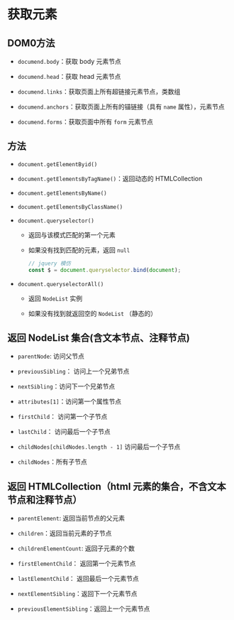 # 获取元素

## DOM0方法

+ `documend.body`：获取 body 元素节点

+ `documend.head`：获取 head 元素节点

+ `documend.links`：获取页面上所有超链接元素节点，类数组

+ `documend.anchors`：获取页面上所有的锚链接（具有 `name` 属性），元素节点

+ `documend.forms`：获取页面中所有 `form` 元素节点

## 方法

+ `document.getElementByid()`

+ `document.getElementsByTagName()`：返回动态的 HTMLCollection

+ `document.getElementsByName()`

+ `document.getElementsByClassName()`

+ `document.queryselector()`

  + 返回与该模式匹配的第一个元素

  + 如果没有找到匹配的元素，返回 `null`

    ```js
    // jquery 模仿
    const $ = document.queryselector.bind(document);
    ```

+ `document.queryselectorAll()`

  + 返回 `NodeList` 实例

  + 如果没有找到就返回空的 `NodeList` （静态的）

## 返回 NodeList 集合(含文本节点、注释节点)

+ `parentNode`: 访问父节点

+ `previousSibling`： 访问上一个兄弟节点

+ `nextSibling`：访问下一个兄弟节点

+ `attributes[1]`：访问第一个属性节点

+ `firstChild`： 访问第一个子节点

+ `lastChild`： 访问最后一个子节点

+ `childNodes[childNodes.length - 1]` 访问最后一个子节点

+ `childNodes`：所有子节点

## 返回 HTMLCollection（html 元素的集合，不含文本节点和注释节点）

+ `parentElement`: 返回当前节点的父元素

+ `children`：返回当前元素的子节点

+ `childrenElementCount`: 返回子元素的个数

+ `firstElementChild`： 返回第一个元素节点

+ `lastElementChild`： 返回最后一个元素节点

+ `nextElementSibling`：返回下一个元素节点

+ `previousElementSibling`：返回上一个元素节点
